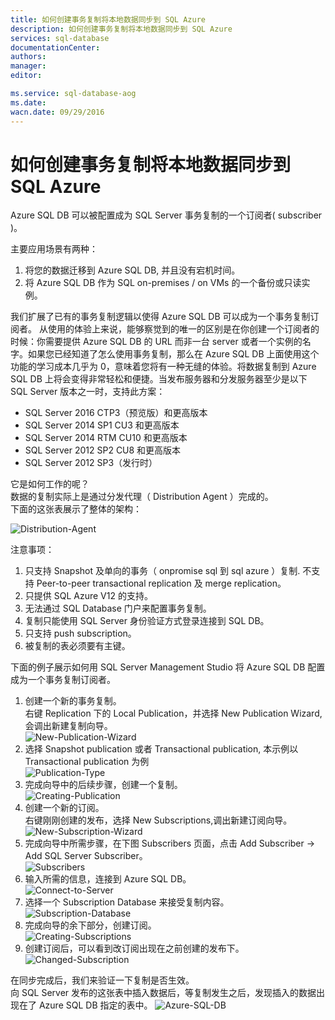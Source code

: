 ```yaml
---
title: 如何创建事务复制将本地数据同步到 SQL Azure
description: 如何创建事务复制将本地数据同步到 SQL Azure
services: sql-database
documentationCenter: 
authors: 
manager: 
editor: 

ms.service: sql-database-aog
ms.date: 
wacn.date: 09/29/2016
---
```


# 如何创建事务复制将本地数据同步到 SQL Azure #

Azure SQL DB 可以被配置成为 SQL Server 事务复制的一个订阅者( subscriber )。

主要应用场景有两种：

1. 将您的数据迁移到 Azure SQL DB, 并且没有宕机时间。
2. 将 Azure SQL DB 作为 SQL on-premises / on VMs 的一个备份或只读实例。

我们扩展了已有的事务复制逻辑以使得 Azure SQL DB 可以成为一个事务复制订阅者。
从使用的体验上来说，能够察觉到的唯一的区别是在你创建一个订阅者的时候：你需要提供 Azure SQL DB 的 URL 而非一台 server 或者一个实例的名字。如果您已经知道了怎么使用事务复制，那么在 Azure SQL DB 上面使用这个功能的学习成本几乎为 0，意味着您将有一种无缝的体验。将数据复制到 Azure SQL DB 上将会变得非常轻松和便捷。当发布服务器和分发服务器至少是以下 SQL Server 版本之一时，支持此方案：

- 	SQL Server 2016 CTP3（预览版）和更高版本 
- SQL Server 2014 SP1 CU3 和更高版本
- SQL Server 2014 RTM CU10 和更高版本
- SQL Server 2012 SP2 CU8 和更高版本
- SQL Server 2012 SP3（发行时）

它是如何工作的呢？  
数据的复制实际上是通过分发代理（ Distribution Agent ）完成的。  
下面的这张表展示了整体的架构：

![Distribution-Agent](./media/aog-sql-service-transaction-copy/Distribution-Agent.png "Distribution Agent")

注意事项：

1. 只支持 Snapshot 及单向的事务（ onpromise sql 到 sql azure ）复制. 不支持 Peer-to-peer transactional replication 及 merge replication。
2. 只提供 SQL Azure V12 的支持。
3. 无法通过 SQL Database 门户来配置事务复制。
4. 复制只能使用 SQL Server 身份验证方式登录连接到 SQL DB。
5. 只支持 push subscription。
6. 被复制的表必须要有主键。

下面的例子展示如何用 SQL Server Management Studio 将 Azure SQL DB 配置成为一个事务复制订阅者。

1. 创建一个新的事务复制。  
右键 Replication 下的 Local Publication，并选择 New Publication Wizard,会调出新建复制向导。  
    ![New-Publication-Wizard](./media/aog-sql-service-transaction-copy/New-Publication-Wizard.png "New Publication Wizard")
2. 选择 Snapshot publication 或者 Transactional publication, 本示例以 Transactional publication 为例  
    ![Publication-Type](./media/aog-sql-service-transaction-copy/Publication-Type.png "Publication Type")
3. 完成向导中的后续步骤，创建一个复制。  
    ![Creating-Publication](./media/aog-sql-service-transaction-copy/Creating-Publication.png "Creating Publication")
4. 创建一个新的订阅。  
   右键刚刚创建的发布，选择 New Subscriptions,调出新建订阅向导。  
    ![New-Subscription-Wizard](./media/aog-sql-service-transaction-copy/New-Subscription-Wizard.png "New Subscription Wizard")
5. 完成向导中所需步骤，在下图 Subscribers 页面，点击 Add Subscriber -> Add SQL Server Subscriber。  
    ![Subscribers](./media/aog-sql-service-transaction-copy/Subscribers.png "Subscribers")
6. 输入所需的信息，连接到 Azure SQL DB。  
    ![Connect-to-Server](./media/aog-sql-service-transaction-copy/Connect-to-Server.png "Connect to Server")
7. 选择一个 Subscription Database 来接受复制内容。  
    ![Subscription-Database](./media/aog-sql-service-transaction-copy/Subscription-Database.png "Subscription Database")
8. 完成向导的余下部分，创建订阅。  
    ![Creating-Subscriptions](./media/aog-sql-service-transaction-copy/Creating-Subscriptions.png "Creating Subscriptions")
9. 创建订阅后，可以看到改订阅出现在之前创建的发布下。  
    ![Changed-Subscription](./media/aog-sql-service-transaction-copy/Changed-Subscription.png "Changed Subscription")

在同步完成后，我们来验证一下复制是否生效。  
向 SQL Server 发布的这张表中插入数据后，等复制发生之后，发现插入的数据出现在了 Azure SQL DB 指定的表中。
![Azure-SQL-DB](./media/aog-sql-service-transaction-copy/Azure-SQL-DB.png "Azure SQL DB")